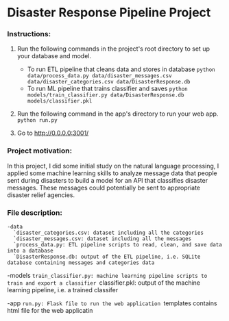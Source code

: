 # Disaster Response Pipeline Project

### Instructions:
1. Run the following commands in the project's root directory to set up your database and model.

    - To run ETL pipeline that cleans data and stores in database
        `python data/process_data.py data/disaster_messages.csv data/disaster_categories.csv data/DisasterResponse.db`
    - To run ML pipeline that trains classifier and saves
        `python models/train_classifier.py data/DisasterResponse.db models/classifier.pkl`

2. Run the following command in the app's directory to run your web app.
    `python run.py`

3. Go to http://0.0.0.0:3001/

### Project motivation:
In this project, I did some initial study on the  natural language processing, I applied some machine learning skills to analyze message data that people sent during disasters to build a model for an API that classifies disaster messages. These messages could potentially be sent to appropriate disaster relief agencies.

### File description:
    -data
      `disaster_categories.csv: dataset including all the categories
      `disaster_messages.csv: dataset including all the messages
      `process_data.py: ETL pipeline scripts to read, clean, and save data into a database
      `DisasterResponse.db: output of the ETL pipeline, i.e. SQLite database containing messages and categories data
      
   -models
      `train_classifier.py: machine learning pipeline scripts to train and export a classifier
      `classifier.pkl: output of the machine learning pipeline, i.e. a trained classifer

   -app
      `run.py: Flask file to run the web application
      `templates contains html file for the web applicatin
